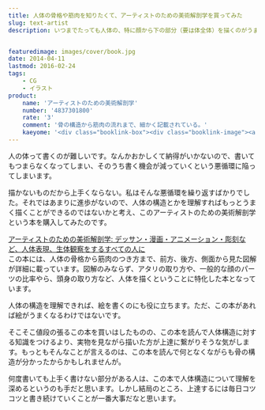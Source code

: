 ```yaml
---
title: 人体の骨格や筋肉を知りたくて、アーティストのための美術解剖学を買ってみた
slug: text-artist
description: いつまでたっても人体の、特に顔から下の部分（要は体全体）を描くのがうまくいかないので、骨格などの構造を理解できたら上達するかもしれないと考えて購入してみました。闇雲に枚数を重ねるよりも、骨格などを理解した上で書いた方が上達も早い気がします。


featuredimage: images/cover/book.jpg
date: 2014-04-11
lastmod: 2016-02-24
tags: 
    - CG
    - イラスト
product:
    name: 'アーティストのための美術解剖学'
    number: '4837301800'
    rate: '3'
    comment: '骨の構造から筋肉の流れまで、細かく記載されている。'
    kaeyome: '<div class="booklink-box"><div class="booklink-image"><a href="http://www.amazon.co.jp/exec/obidos/asin/4837301800/illusionspace-22/" rel="nofollow" target="_blank"><img src="http://ecx.images-amazon.com/images/I/51FxDZYwnRL._SL160_.jpg" style="border: none;" /></a></div><div class="booklink-info"><div class="booklink-name"><a href="http://www.amazon.co.jp/exec/obidos/asin/4837301800/illusionspace-22/" rel="nofollow" target="_blank">アーティストのための美術解剖学: デッサン・漫画・アニメーション・彫刻など、人体表現、生体観察をするすべての人に</a><div class="booklink-powered-date">posted with <a href="http://yomereba.com" rel="nofollow" target="_blank">ヨメレバ</a></div></div><div class="booklink-detail">ヴァレリー・L. ウィンスロゥ マール社 2013-04-15    </div><div class="booklink-link2"><div class="shoplinkamazon"><a href="http://www.amazon.co.jp/exec/obidos/asin/4837301800/illusionspace-22/" rel="nofollow" target="_blank" title="アマゾン" >Amazonで購入</a></div><div class="shoplinkrakuten"><a href="http://hb.afl.rakuten.co.jp/hgc/11acbc01.369b1bf6.11acbc02.cabf9fe9/?pc=http%3A%2F%2Fbooks.rakuten.co.jp%2Frb%2F12265257%2F%3Fscid%3Daf_ich_link_urltxt%26m%3Dhttp%3A%2F%2Fm.rakuten.co.jp%2Fev%2Fbook%2F" rel="nofollow" target="_blank" title="楽天ブックス" >楽天ブックスで購入</a></div>                  	  <div class="shoplinkkino"><a href="http://ck.jp.ap.valuecommerce.com/servlet/referral?sid=3085416&pid=882196163&vc_url=http%3A%2F%2Fwww.kinokuniya.co.jp%2Ff%2Fdsg-01-9784837301806" target="_blank" title="kino" >紀伊國屋書店で購入<img src="https://ad.jp.ap.valuecommerce.com/servlet/gifbanner?sid=3085416&pid=882196163" height="1" width="1" border="0"></a></div>	  	  	</div></div><div class="booklink-footer"></div></div>'
---
```


人の体って書くのが難しいです。なんかおかしくて納得がいかないので、書いてもつまらなくなってしまい、そのうち書く機会が減っていくという悪循環に陥ってしまいます。

描かないものだから上手くならない。私はそんな悪循環を繰り返すばかりでした。それではあまりに進歩がないので、人体の構造とかを理解すればもっとうまく描くことができるのではないかと考え、このアーティストのための美術解剖学という本を購入してみたのです。

<div data-role="amazonjs" data-asin="4837301800" data-locale="JP" data-tmpl="" data-img-size="" class="asin_4837301800_JP_ amazonjs_item"><div class="amazonjs_indicator"><span class="amazonjs_indicator_img"></span><a class="amazonjs_indicator_title" href="#">アーティストのための美術解剖学: デッサン・漫画・アニメーション・彫刻など、人体表現、生体観察をするすべての人に</a><span class="amazonjs_indicator_footer"></span></div></div>
この本には、人体の骨格から筋肉のつき方まで、前方、後方、側面から見た図解が詳細に載っています。図解のみならず、アタリの取り方や、一般的な顔のパーツの比率やら、頭身の取り方など、人体を描くということに特化した本となっています。

人体の構造を理解できれば、絵を書くのにも役に立ちます。ただ、この本があれば絵がうまくなるわけではないです。

そこそこ値段の張るこの本を買いはしたものの、この本を読んで人体構造に対する知識をつけるより、実物を見ながら描いた方が上達に繋がりそうな気がします。もっともそんなことが言えるのは、この本を読んで何となくながらも骨の構造が分かったからかもしれませんが。

何度書いても上手く書けない部分がある人は、この本で人体構造について理解を深めるというのも手だと思います。しかし結局のところ、上達するには毎日コツコツと書き続けていくことが一番大事だなと思います。


  